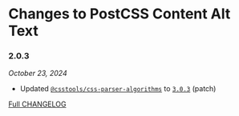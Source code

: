 # Changes to PostCSS Content Alt Text

### 2.0.3

_October 23, 2024_

- Updated [`@csstools/css-parser-algorithms`](https://github.com/csstools/postcss-plugins/tree/main/packages/css-parser-algorithms) to [`3.0.3`](https://github.com/csstools/postcss-plugins/tree/main/packages/css-parser-algorithms/CHANGELOG.md#303) (patch)

[Full CHANGELOG](https://github.com/csstools/postcss-plugins/tree/main/plugins/postcss-content-alt-text/CHANGELOG.md)
